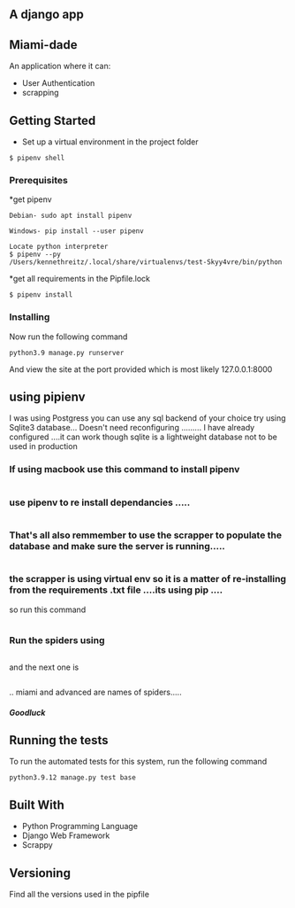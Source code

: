 ## A django app
## Miami-dade
An application where it can:
* User Authentication
* scrapping




## Getting Started

*   Set up a virtual environment in the project folder
```
$ pipenv shell
```

### Prerequisites

*get pipenv

```
Debian- sudo apt install pipenv
```
```
Windows- pip install --user pipenv
```
```
Locate python interpreter
$ pipenv --py
/Users/kennethreitz/.local/share/virtualenvs/test-Skyy4vre/bin/python
```


*get all requirements in the Pipfile.lock

```
$ pipenv install
```

### Installing


Now run the following command

```
python3.9 manage.py runserver
```

And view the site at the port provided which is most likely 127.0.0.1:8000


## using pipienv 
 I was using Postgress you can use any sql backend of your choice
 try using Sqlite3 database...
Doesn't need reconfiguring ......... I have already configured ....it can work though sqlite is a lightweight database not to be used in production

### If using macbook use this command to install pipenv 
```$ pip install --user pipenv
```
### use pipenv to re install dependancies ..... 
```$ pipenv install
```
### That's all also remmember to use the scrapper to populate the database and make sure the server is running..... 
``` python manage.py runserver
```
### the scrapper is using virtual env so it is a matter of re-installing from the requirements .txt file ....its using pip ....
 so run this command 
 ```$pip uninstall -r requirements.txt
 ```
### Run the spiders using 
``` $spider crawl miami 
``` 
and the next one is 
```spider crawl advanced
```
 .. miami and advanced are names of spiders.....
##### Goodluck

## Running the tests

To run the automated tests for this system, run the following command

```
python3.9.12 manage.py test base

```
## Built With

* Python Programming Language
* Django Web Framework
* Scrappy

## Versioning

Find all the versions used in the pipfile
